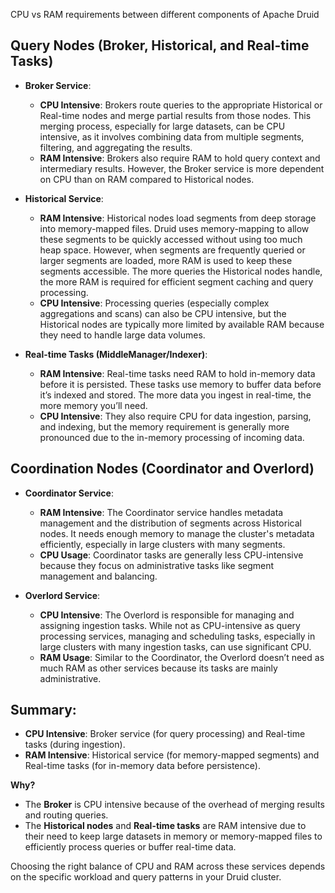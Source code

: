 CPU vs RAM requirements between different components of Apache Druid

## **Query Nodes (Broker, Historical, and Real-time Tasks)**
   - **Broker Service**:
     - **CPU Intensive**: Brokers route queries to the appropriate Historical or Real-time nodes and merge partial results from those nodes. This merging process, especially for large datasets, can be CPU intensive, as it involves combining data from multiple segments, filtering, and aggregating the results.
     - **RAM Intensive**: Brokers also require RAM to hold query context and intermediary results. However, the Broker service is more dependent on CPU than on RAM compared to Historical nodes.
   
   - **Historical Service**:
     - **RAM Intensive**: Historical nodes load segments from deep storage into memory-mapped files. Druid uses memory-mapping to allow these segments to be quickly accessed without using too much heap space. However, when segments are frequently queried or larger segments are loaded, more RAM is used to keep these segments accessible. The more queries the Historical nodes handle, the more RAM is required for efficient segment caching and query processing.
     - **CPU Intensive**: Processing queries (especially complex aggregations and scans) can also be CPU intensive, but the Historical nodes are typically more limited by available RAM because they need to handle large data volumes.

   - **Real-time Tasks (MiddleManager/Indexer)**:
     - **RAM Intensive**: Real-time tasks need RAM to hold in-memory data before it is persisted. These tasks use memory to buffer data before it’s indexed and stored. The more data you ingest in real-time, the more memory you’ll need.
     - **CPU Intensive**: They also require CPU for data ingestion, parsing, and indexing, but the memory requirement is generally more pronounced due to the in-memory processing of incoming data.

## **Coordination Nodes (Coordinator and Overlord)**
   - **Coordinator Service**:
     - **RAM Intensive**: The Coordinator service handles metadata management and the distribution of segments across Historical nodes. It needs enough memory to manage the cluster's metadata efficiently, especially in large clusters with many segments.
     - **CPU Usage**: Coordinator tasks are generally less CPU-intensive because they focus on administrative tasks like segment management and balancing.

   - **Overlord Service**:
     - **CPU Intensive**: The Overlord is responsible for managing and assigning ingestion tasks. While not as CPU-intensive as query processing services, managing and scheduling tasks, especially in large clusters with many ingestion tasks, can use significant CPU.
     - **RAM Usage**: Similar to the Coordinator, the Overlord doesn’t need as much RAM as other services because its tasks are mainly administrative.

## Summary:
- **CPU Intensive**: Broker service (for query processing) and Real-time tasks (during ingestion).
- **RAM Intensive**: Historical service (for memory-mapped segments) and Real-time tasks (for in-memory data before persistence).

**Why?**
- The **Broker** is CPU intensive because of the overhead of merging results and routing queries.
- The **Historical nodes** and **Real-time tasks** are RAM intensive due to their need to keep large datasets in memory or memory-mapped files to efficiently process queries or buffer real-time data.

Choosing the right balance of CPU and RAM across these services depends on the specific workload and query patterns in your Druid cluster.